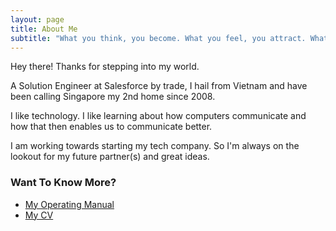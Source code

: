 ```yaml
---
layout: page
title: About Me
subtitle: "What you think, you become. What you feel, you attract. What you imagine, you create."
---
```


Hey there! Thanks for stepping into my world.

A Solution Engineer at Salesforce by trade, I hail from Vietnam and have been calling Singapore my 2nd home since 2008.

I like technology. I like learning about how computers communicate and how that then enables us to communicate better. 

I am working towards starting my tech company. So I'm always on the lookout for my future partner(s) and great ideas.


### Want To Know More?

* [My Operating Manual](/2020-09-12-tris-operating-manual)
* [My CV](/docs/curriculum-vitae.pdf)